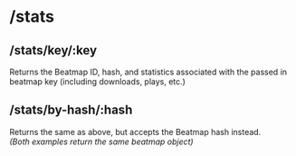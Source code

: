 # /stats

## /stats/key/:key
Returns the Beatmap ID, hash, and statistics associated with the passed in beatmap key (including downloads, plays, etc.)

## /stats/by-hash/:hash
Returns the same as above, but accepts the Beatmap hash instead.  
*(Both examples return the same beatmap object)*
